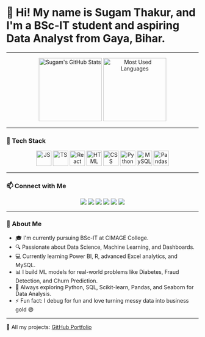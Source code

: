 # 👋 Hi! My name is Sugam Thakur, and I'm a BSc-IT student and aspiring Data Analyst from Gaya, Bihar.

---

<p align="center">
  <img src="https://github-readme-stats.vercel.app/api?username=sugam-100&show_icons=true&theme=radical" alt="Sugam's GitHub Stats" height="165">
  <img src="https://github-readme-stats.vercel.app/api/top-langs/?username=sugam-100&layout=compact&theme=radical" alt="Most Used Languages" height="165">
</p>

---

### 🚀 Tech Stack

<p align="center">
  <img src="https://cdn.jsdelivr.net/gh/devicons/devicon/icons/javascript/javascript-original.svg" height="40" width="40" alt="JS" />
  <img src="https://cdn.jsdelivr.net/gh/devicons/devicon/icons/typescript/typescript-original.svg" height="40" width="40" alt="TS" />
  <img src="https://cdn.jsdelivr.net/gh/devicons/devicon/icons/react/react-original.svg" height="40" width="40" alt="React" />
  <img src="https://cdn.jsdelivr.net/gh/devicons/devicon/icons/html5/html5-original.svg" height="40" width="40" alt="HTML" />
  <img src="https://cdn.jsdelivr.net/gh/devicons/devicon/icons/css3/css3-original.svg" height="40" width="40" alt="CSS" />
  <img src="https://cdn.jsdelivr.net/gh/devicons/devicon/icons/python/python-original.svg" height="40" width="40" alt="Python" />
  <img src="https://cdn.jsdelivr.net/gh/devicons/devicon/icons/mysql/mysql-original.svg" height="40" width="40" alt="MySQL" />
  <img src="https://cdn.jsdelivr.net/gh/devicons/devicon/icons/pandas/pandas-original.svg" height="40" width="40" alt="Pandas" />
</p>

---

### 📫 Connect with Me

<p align="center">
  <a href="https://www.youtube.com/" target="_blank"><img src="https://img.shields.io/badge/YOUTUBE-red?style=for-the-badge&logo=youtube&logoColor=white" /></a>
  <a href="https://www.instagram.com/" target="_blank"><img src="https://img.shields.io/badge/INSTAGRAM-purple?style=for-the-badge&logo=instagram&logoColor=white" /></a>
  <a href="https://www.twitch.tv/" target="_blank"><img src="https://img.shields.io/badge/TWITCH-9146FF?style=for-the-badge&logo=twitch&logoColor=white" /></a>
  <a href="https://discord.com/" target="_blank"><img src="https://img.shields.io/badge/DISCORD-5865F2?style=for-the-badge&logo=discord&logoColor=white" /></a>
  <a href="mailto:sugamthakur2021@gmail.com"><img src="https://img.shields.io/badge/GMAIL-red?style=for-the-badge&logo=gmail&logoColor=white" /></a>
  <a href="https://www.linkedin.com/in/sugam-thakur-924379260/" target="_blank"><img src="https://img.shields.io/badge/LINKEDIN-blue?style=for-the-badge&logo=linkedin&logoColor=white" /></a>
</p>

---

### 🧠 About Me

- 🎓 I'm currently pursuing BSc-IT at CIMAGE College.
- 🔍 Passionate about Data Science, Machine Learning, and Dashboards.
- 💻 Currently learning Power BI, R, advanced Excel analytics, and MySQL.
- 📊 I build ML models for real-world problems like Diabetes, Fraud Detection, and Churn Prediction.
- 🧠 Always exploring Python, SQL, Scikit-learn, Pandas, and Seaborn for Data Analysis.
- ⚡ Fun fact: I debug for fun and love turning messy data into business gold 😄

---

📂 All my projects: [GitHub Portfolio](https://github.com/Sugam-100)
